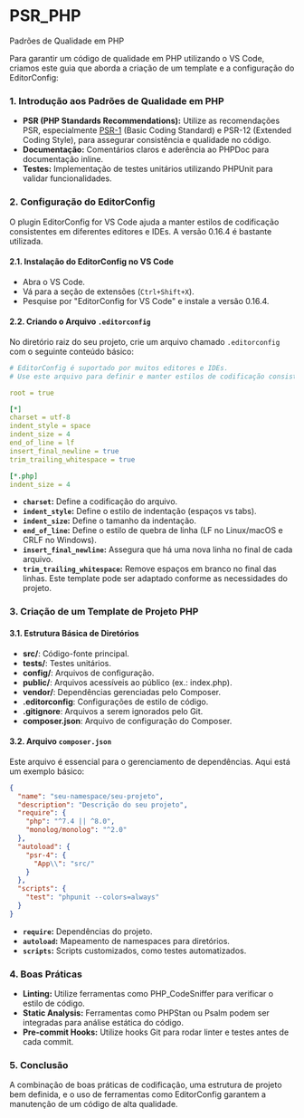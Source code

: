 # PSR_PHP
Padrões de Qualidade em PHP

Para garantir um código de qualidade em PHP utilizando o VS Code, criamos este guia que aborda a criação de um template e a configuração do EditorConfig:

### 1\. **Introdução aos Padrões de Qualidade em PHP**

*   **PSR (PHP Standards Recommendations):** Utilize as recomendações PSR, especialmente [PSR-1]([/Arquitetura-Cloud-NAGEM/Ambiente-Conteinerizado-para-Projetos-PHP/Padrões-de-Qualidade-em-PHP/Guia-PSR%2D1:-Basic-Coding-Standard](https://github.com/claudecirmiranda/PSR_PHP/blob/main/PSR-1.md)) (Basic Coding Standard) e PSR-12 (Extended Coding Style), para assegurar consistência e qualidade no código.
*   **Documentação:** Comentários claros e aderência ao PHPDoc para documentação inline.
*   **Testes:** Implementação de testes unitários utilizando PHPUnit para validar funcionalidades.

### 2\. **Configuração do EditorConfig**

O plugin EditorConfig for VS Code ajuda a manter estilos de codificação consistentes em diferentes editores e IDEs. A versão 0.16.4 é bastante utilizada.

#### **2.1. Instalação do EditorConfig no VS Code**

*   Abra o VS Code.
*   Vá para a seção de extensões (`Ctrl+Shift+X`).
*   Pesquise por "EditorConfig for VS Code" e instale a versão 0.16.4.

#### **2.2. Criando o Arquivo `.editorconfig`**

No diretório raiz do seu projeto, crie um arquivo chamado `.editorconfig` com o seguinte conteúdo básico:

```yaml
# EditorConfig é suportado por muitos editores e IDEs.
# Use este arquivo para definir e manter estilos de codificação consistentes.

root = true

[*]
charset = utf-8
indent_style = space
indent_size = 4
end_of_line = lf
insert_final_newline = true
trim_trailing_whitespace = true

[*.php]
indent_size = 4
```

*   **`charset`:** Define a codificação do arquivo.
*   **`indent_style`:** Define o estilo de indentação (espaços vs tabs).
*   **`indent_size`:** Define o tamanho da indentação.
*   **`end_of_line`:** Define o estilo de quebra de linha (LF no Linux/macOS e CRLF no Windows).
*   **`insert_final_newline`:** Assegura que há uma nova linha no final de cada arquivo.
*   **`trim_trailing_whitespace`:** Remove espaços em branco no final das linhas.
Este template pode ser adaptado conforme as necessidades do projeto.

### 3\. **Criação de um Template de Projeto PHP**

#### **3.1. Estrutura Básica de Diretórios**

*   **src/**: Código-fonte principal.
*   **tests/**: Testes unitários.
*   **config/**: Arquivos de configuração.
*   **public/**: Arquivos acessíveis ao público (ex.: index.php).
*   **vendor/**: Dependências gerenciadas pelo Composer.
*   **.editorconfig**: Configurações de estilo de código.
*   **.gitignore**: Arquivos a serem ignorados pelo Git.
*   **composer.json**: Arquivo de configuração do Composer.

#### **3.2. Arquivo `composer.json`**

Este arquivo é essencial para o gerenciamento de dependências. Aqui está um exemplo básico:

```json
{
  "name": "seu-namespace/seu-projeto",
  "description": "Descrição do seu projeto",
  "require": {
    "php": "^7.4 || ^8.0",
    "monolog/monolog": "^2.0"
  },
  "autoload": {
    "psr-4": {
      "App\\": "src/"
    }
  },
  "scripts": {
    "test": "phpunit --colors=always"
  }
}
```

*   **`require`:** Dependências do projeto.
*   **`autoload`:** Mapeamento de namespaces para diretórios.
*   **`scripts`:** Scripts customizados, como testes automatizados.

### 4\. **Boas Práticas**

*   **Linting:** Utilize ferramentas como PHP\_CodeSniffer para verificar o estilo de código.
*   **Static Analysis:** Ferramentas como PHPStan ou Psalm podem ser integradas para análise estática do código.
*   **Pre-commit Hooks:** Utilize hooks Git para rodar linter e testes antes de cada commit.

### 5\. **Conclusão**

A combinação de boas práticas de codificação, uma estrutura de projeto bem definida, e o uso de ferramentas como EditorConfig garantem a manutenção de um código de alta qualidade.
